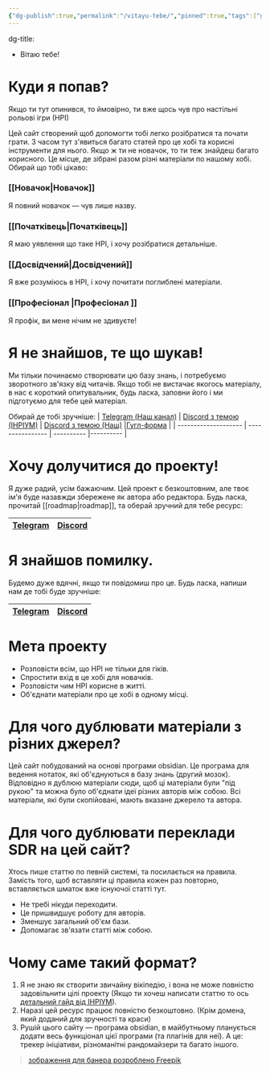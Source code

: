 ```yaml
---
{"dg-publish":true,"permalink":"/vitayu-tebe/","pinned":true,"tags":["gardenEntry"]}
---
```


dg-title:
  - Вітаю тебе!

# Куди я попав?
Якщо ти тут опинився, то ймовірно, ти вже щось чув про настільні рольові ігри (НРІ)

Цей сайт створений щоб допомогти тобі легко розібратися та почати грати. З часом тут з'явиться багато статей про це хобі та корисні інструменти для нього.
Якщо ж ти не новачок, то ти теж знайдеш багато корисного. Це місце, де зібрані разом різні матеріали по нашому хобі.
Обирай що тобі цікаво:

### [[Новачок\|Новачок]]
Я повний новачок — чув лише назву.
###  [[Початківець\|Початківець]]
Я маю уявлення що таке НРІ, і хочу розібратися детальніше.
###  [[Досвідчений\|Досвідчений]]
Я вже розуміюсь в НРІ, і хочу почитати поглиблені матеріали.
###  [[Професіонал \|Професіонал ]]
Я профік, ви мене нічим не здивуєте!

# Я не знайшов, те що шукав!
Ми тільки починаємо створювати цю базу знань, і потребуємо зворотного зв'язку від читачів. Якщо тобі не вистачає якогось матеріалу, в нас є короткий опитувальник, будь ласка, заповни його і ми підготуємо для тебе цей матеріал. 

Обирай де тобі зручніше: 
| [Telegram (Наш канал)](https://t.me/role_play_game_com_ua) | [Discord з темою (ІНРІУМ)](https://discord.com/channels/974701965781139517/1373998945126191204) | [Discord з темою (Наш)](https://discord.com/channels/1377747600035549244/1377941808931409920) |[Гугл-форма](https://docs.google.com/forms/d/e/1FAIpQLSdZC1Jcq_5roBryp8UpOC2LEdiQN6-za7KQ8ThreLmaSU_jFA/viewform?usp=dialog) |
| -------------------- | ---------------- | ---------- |---------- |

# Хочу долучитися до проекту!
Я дуже радий, усім бажаючим. Цей проект є безкоштовним, але твоє ім'я буде назавжди збережене як автора або редактора.
Будь ласка, прочитай [[roadmap\|roadmap]], та оберай зручний для тебе ресурс:

| [Telegram](https://t.me/role_play_game_com_ua) | [Discord](https://discord.gg/kED3wDRnNY) | 
| -------------------- | ---------------- | 

# Я знайшов помилку.
Будемо дуже вдячні, якщо ти повідомиш про це. Будь ласка, напиши нам де тобі буде зручніше:

| [Telegram](https://t.me/role_play_game_com_ua) | [Discord](https://discord.com/channels/1377747600035549244/1377940406540697713) | 
| -------------------- | ---------------- | 

# Мета проекту
- Розповісти всім, що НРІ не тільки для гіків. 
- Спростити вхід в це хобі для новачків. 
- Розповісти чим НРІ корисне в житті.
- Об'єднати матеріали про це хобі в одному місці. 

# Для чого дублювати матеріали з різних джерел?
Цей сайт побудований на основі програми obsidian. Це програма для ведення нотаток, які об'єднуються в базу знань (другий мозок).
Відповідно я дублюю матеріали сюди, щоб ці матеріали були "під рукою" та можна було об'єднати ідеї різних авторів між собою.
Всі матеріали, які були скопійовані, мають вказане джерело та автора.

# Для чого дублювати переклади SDR на цей сайт?
Хтось пише статтю по певній системі, та посилається на правила. Замість того, щоб вставляти ці правила кожен раз повторно, вставляється шматок вже існуючої статті тут. 
- Не требі нікуди переходити.
- Це пришвидшує роботу для авторів.
- Зменшує загальний об'єм бази.
- Допомагає зв'язати статті між собою.

# Чому саме такий формат?
1. Я не знаю як створити звичайну вікіпедію, і вона не може повністю задовільнити цілі проекту (Якщо ти хочеш написати статтю то ось [детальний гайд від ІНРІУМ](https://blog.inrium.org.ua/misyacz-vikipedi%d1%97-na-inriumi/)).
2. Наразі цей ресурс працює повністю безкоштовно. (Крім домена, який доданий для зручності та краси)
3. Рушій цього сайту — програма obsidian, в майбутньому планується додати весь функціонал цієї програми (та плагінів для неї). А це: трекер ініціативи, різноманітні рандомайзери та багато іншого.





> [зображення для банера розроблено Freepik](http://www.freepik.com)